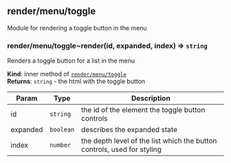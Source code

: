 <a name="module_render/menu/toggle"></a>

## render/menu/toggle
Module for rendering a toggle button in the menu

<a name="module_render/menu/toggle..render"></a>

### render/menu/toggle~render(id, expanded, index) ⇒ <code>string</code>
Renders a toggle button for a list in the menu

**Kind**: inner method of [<code>render/menu/toggle</code>](#module_render/menu/toggle)  
**Returns**: <code>string</code> - the html with the toggle button  

| Param | Type | Description |
| --- | --- | --- |
| id | <code>string</code> | the id of the element the toggle button controls |
| expanded | <code>boolean</code> | describes the expanded state |
| index | <code>number</code> | the depth level of the list which the button controls, used for styling |

